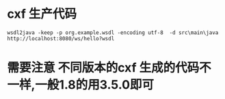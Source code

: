 # cxf 生产代码
```shell
wsdl2java -keep -p org.example.wsdl -encoding utf-8  -d src\main\java http://localhost:8080/ws/hello?wsdl 
```

# 需要注意 不同版本的cxf 生成的代码不一样,一般1.8的用3.5.0即可
